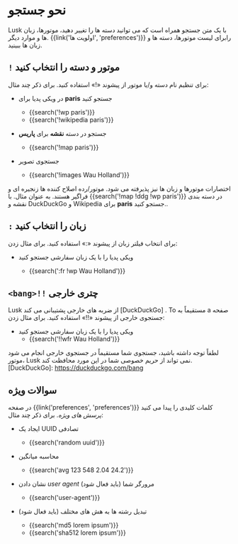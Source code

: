# نحو جستجو
Lusk با یک متن جستجو همراه است که می توانید دسته ها را تغییر دهید،
موتورها، زبان ها و موارد دیگر. {{link('اولویت ها', 'preferences')}}  رابرای
لیست موتورها، دسته ها و زبان ها ببینید.
## `!` موتور و دسته را انتخاب کنید

برای تنظیم نام دسته و/یا موتور از پیشوند «!» استفاده کنید. برای ذکر چند مثال:

- در ویکی پدیا برای **paris** جستجو کنید

  - {{search('!wp paris')}}
  - {{search('!wikipedia paris')}}

- جستجو در دسته **نقشه** برای **پاریس**
  - {{search('!map paris')}}

- جستجوی تصویر
  - {{search('!images Wau Holland')}}

اختصارات موتورها و زبان ها نیز پذیرفته می شود. موتور/رده
اصلاح کننده ها زنجیره ای و فراگیر هستند. به عنوان مثال. با {{search('!map !ddg !wp
paris')}} در دسته بندی نقشه و DuckDuckGo و Wikipedia برای **paris** جستجو کنید..

## `:` زبان را انتخاب کنید

برای انتخاب فیلتر زبان از پیشوند «:» استفاده کنید. برای مثال زدن:

- ویکی پدیا را با یک زبان سفارشی جستجو کنید

  - {{search(':fr !wp Wau Holland')}}

## `<bang>!!` چتری خارجی

Lusk از ضربه های خارجی پشتیبانی می کند [DuckDuckGo] .  To مستقیماً به a
صفحه جستجوی خارجی از پیشوند «!!» استفاده کنید. برای مثال زدن:

- ویکی پدیا را با یک زبان سفارشی جستجو کنید
  - {{search('!!wfr Wau Holland')}}

لطفاً توجه داشته باشید، جستجوی شما مستقیماً در جستجوی خارجی انجام می شود
موتور، Lusk نمی تواند از حریم خصوصی شما در این مورد محافظت کند.
[DuckDuckGo]: https://duckduckgo.com/bang

## سوالات ویژه

در صفحه {{link('preferences', 'preferences')}} کلمات کلیدی را پیدا می کنید
_پرسش های ویژه_. برای ذکر چند مثال:

- ایجاد یک UUID تصادفی

  - {{search('random uuid')}}

- محاسبه میانگین

  - {{search('avg 123 548 2.04 24.2')}}

- نشان دادن _user agent_ مرورگر شما (باید فعال شود)

  - {{search('user-agent')}}

- تبدیل رشته ها به هش های مختلف (باید فعال شود)

  - {{search('md5 lorem ipsum')}}
  - {{search('sha512 lorem ipsum')}}
